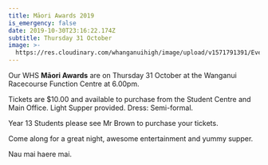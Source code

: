 ```yaml
---
title: Māori Awards 2019
is_emergency: false
date: 2019-10-30T23:16:22.174Z
subtitle: Thursday 31 October
image: >-
  https://res.cloudinary.com/whanganuihigh/image/upload/v1571791391/Events/Maori-Awards-facebook-picture.jpg
---
```

Our WHS **Māori Awards** are on Thursday 31 October at the Wanganui Racecourse Function Centre at 6.00pm.

Tickets are $10.00 and available to purchase from the Student Centre and Main Office.
Light Supper provided.
Dress: Semi-formal.

Year 13 Students please see Mr Brown to purchase your tickets.

Come along for a great night, awesome entertainment and yummy supper.

Nau mai haere mai.
